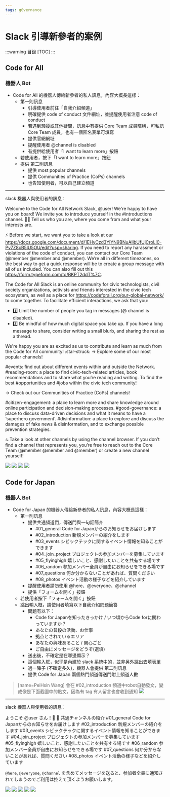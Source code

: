 ```yaml
---
tags: g0vernance
---
```


# Slack 引導新參者的案例

:::warning
目錄
[TOC]
:::

## Code for All

### 機器人 Bot 
- Code for All 的機器人傳給新參者的私人訊息，內容大概長這樣：
    - 第一則訊息
        - 引導使用者前往「自我介紹頻道」
        - 明確提供 code of conduct 文件網址，並提醒使用者注意 code of conduct
        - 若遇到騷擾或其他疑問，訊息中有提供 Core Team 成員暱稱，可私訊 Core Team 成員，也有一個匿名表單可填寫
        - 提供官網網址
        - 提醒使用者 @channel is disabled
        - 有提供給使用者「I want to learn more」按鈕
    - 若使用者，按下「I want to learn more」按鈕
    - 提供 第二則訊息
        - 提供 most popular channels
        - 提供 Communities of Practice (CoPs) channels
        - 也告知使用者，可以自己建立頻道

---

slack 機器人與使用者的訊息：

Welcome to the Code for All Network Slack, @user! We're happy to have you on board! We invite you to introduce yourself in the #introductions channel. 👋🏽 Tell us who you are, where you come from and what your interests are.

⚡ Before we start, we want you to take a look at our https://docs.google.com/document/d/1EHyCzd3YiYN9BNuAIibUfUjCroLI0-Pv7Z8cB5lU5OU/edit?usp=sharing.
If you need to report any harassment or violations of the code of conduct, you can contact our Core Team (@member @member and @member). We’re all in different timezones, so the best way to get a quick response will be to create a group message with all of us included. You can also fill out this https://form.typeform.com/to/BKPT2ddT%7C.

The Code for All Slack is an online community for civic technologists, civil society organizations, activists and friends interested in the civic tech ecosystem, as well as a place for https://codeforall.org/our-global-network/ to come together. To facilitate efficient interactions, we ask that you:

- 1️⃣ Limit the number of people you tag in messages (@ channel is disabled).
- 2️⃣ Be mindful of how much digital space you take up. If you have a long message to share, consider writing a small blurb, and sharing the rest as a thread.

We're happy you are as excited as us to contribute and learn as much from the Code for All community! :star-struck:
→ Explore some of our most popular channels!

#events: find out about different events within and outside the Network.
#reading-room: a place to find civic-tech-related articles, book recommendations and to share what you’re reading and writing.
To find the best #opportunities and #jobs within the civic tech community!

→ Check out our Communities of Practice (CoPs) channels!

#citizen-engagement: a place to learn more and share knowledge around online participation and decision-making processes.
#good-governance: a place to discuss data-driven decisions and what it means to have a ‘superhero government’.
#disinformation: a place to explore and discuss the damages of fake news & disinformation, and to exchange possible prevention strategies.

:top: Take a look at other channels by using the channel browser. If you don’t find a channel that represents you, you’re free to reach out to the Core Team (@member @member and @member) or create a new channel yourself!

![](https://s3-ap-northeast-1.amazonaws.com/g0v-hackmd-images/uploads/upload_c8e98c41b2123ed77067bb24ce2fb3e2.jpeg)
![](https://s3-ap-northeast-1.amazonaws.com/g0v-hackmd-images/uploads/upload_83f1eaeeb95819e7afb19257f6c7f51d.jpeg)
![](https://s3-ap-northeast-1.amazonaws.com/g0v-hackmd-images/uploads/upload_33b9bcb2c5ff336ed99a264d596ebc78.jpeg)
![](https://s3-ap-northeast-1.amazonaws.com/g0v-hackmd-images/uploads/upload_6776881ed01b079ce04850c9822d6abd.jpeg)


## Code for Japan

### 機器人 Bot
- Code for Japan 的機器人傳給新參者的私人訊息，內容大概長這樣：
    - 第一則訊息
        - 提供共通頻道們，傳送門與一句話簡介
            - #01_general Code for Japanからのお知らせをお届けします
            - #02_introduction 新規メンバーの紹介をします
            - #03_events シビックテックに関するイベント情報を知ることができます
            - #04_join_project プロジェクトの参加メンバーを募集しています
            - #05_flyinghigh 嬉しいこと、感謝したいことを共有する場です
            - #06_random 参加メンバー全員が自由にお知らせをできる場です
            - #07_questions 何か分からないことがあれば、質問ください
            - #08_photos イベント活動の様子などを紹介しています
        - 提醒使用者請勿使用 @here、@everyone、@channel
        - 提供「フォームを開く」按鈕
    - 若使用者按下「フォームを開く」按鈕
    - 跳出輸入框，請使用者填寫以下自我介紹問題簡答
        - 問題有以下：
            - Code for Japanを知ったきっかけ / いつ頃からCode forに関わっていますか？
            - あなたの普段の活動、お仕事
            - 拠点とされているエリア
            - あなたの興味あること / 関心ごと
            - ご自由にメッセージをどうぞ(選填)
        - 送出後，不確定是在哪邊顯示？
        - 這個輸入框，似乎是內建於 slack 系統中的，並非另外跳出去填表單
      - 過一陣子 (不確定多久)，機器人會提供 第二則訊息
      - 提供 Code for Japan 兩個熱門頻道傳送門附上頻道人數

> [name=PeiHsin Wang]
> 會在 #02_introduction 頻道中robot自動發文，變成像是下面截圖中的貼文，因為有 tag 有人留言也會收到通知
> ![](https://s3-ap-northeast-1.amazonaws.com/g0v-hackmd-images/uploads/upload_ec21f5ff65296964f87f4b96a3bf1968.png)

 

---

slack 機器人與使用者的訊息：

ようこそ @user さん！🙌
📣 共通チャンネルの紹介
#01_general Code for Japanからのお知らせをお届けします
#02_introduction 新規メンバーの紹介をします
#03_events シビックテックに関するイベント情報を知ることができます
#04_join_project プロジェクトの参加メンバーを募集しています
#05_flyinghigh 嬉しいこと、感謝したいことを共有する場です
#06_random 参加メンバー全員が自由にお知らせをできる場です
#07_questions 何か分からないことがあれば、質問ください
#08_photos イベント活動の様子などを紹介しています

`@here`, `@everyone`, `@channel` を含めてメッセージを送ると、参加者全員に通知されてしまうのでご利用は控えて頂くようお願いします。

![](https://s3-ap-northeast-1.amazonaws.com/g0v-hackmd-images/uploads/upload_cca9b3355521681c5755b2249fb390f2.jpeg)
![](https://s3-ap-northeast-1.amazonaws.com/g0v-hackmd-images/uploads/upload_aaf28d312620f593d61b1bb9d77e1e0a.jpeg)
![](https://s3-ap-northeast-1.amazonaws.com/g0v-hackmd-images/uploads/upload_9d3697a30bb71f59d149e6f18e96617d.png)
![](https://s3-ap-northeast-1.amazonaws.com/g0v-hackmd-images/uploads/upload_4f2e3ef5e865da4a6b3be4c20eb2162e.jpeg)
![](https://s3-ap-northeast-1.amazonaws.com/g0v-hackmd-images/uploads/upload_2297404c7fdf778b95337fd47015fe09.jpeg)

